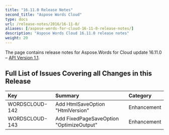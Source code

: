 ```yaml
---
title: "16.11.0 Release Notes"
second_title: "Aspose Words Cloud"
type: docs
url: /release-notes/2016/16-11-0/
aliases: [/aspose-words-for-cloud-16-11-0-release-notes/]
description: "Aspose Words Cloud 16.11.0 release notes"
weight: 20
---
```


The page contains release notes for Aspose.Words for Cloud update 16.11.0 – [API Version 1.1](http://api.aspose.com/v1.1/swagger/ui/index).

## Full List of Issues Covering all Changes in this Release

|Key |Summary |Category |
| :- | :- | :- |
|WORDSCLOUD-142 |Add HtmlSaveOption "HtmlVersion" |Enhancement |
|WORDSCLOUD-143 |Add FixedPageSaveOption "OptimizeOutput" |Enhancement |

